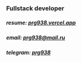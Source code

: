 ### Fullstack developer
##### resume: <a href="https://prg938.vercel.app" target="_blank">prg938.vercel.app</a>
##### email: prg938@mail.ru
##### telegram: <a href="https://t.me/prg938" target="_blank">prg938</a>
